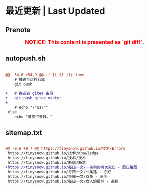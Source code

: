 # 最近更新 | Last Updated

## Prenote

<p style="font-size: larger; font-weight: bold; color: red; text-align: center;">NOTICE: This content is presented as `git diff`.</p>

## autopush.sh

```diff

@@ -54,6 +54,9 @@ if [[ $1 ]]; then
 	# 推送至远程仓库
 	git push
 
+	# 推送到 gitee 备份
+	git push gitee master
+
 	# echo "\"$1\""
 else
 	echo "请提供参数。"
```

## sitemap.txt

```diff

@@ -9,6 +9,7 @@ https://tinysnow.github.io/技术/Errors
 https://tinysnow.github.io/技术/Knowledge
 https://tinysnow.github.io/技术/技术
 https://tinysnow.github.io/断章/断章
+https://tinysnow.github.io/每日一文/一条狗的两次死亡 - 照日格图
 https://tinysnow.github.io/每日一文/一条路 - 亦舒
 https://tinysnow.github.io/每日一文/双鱼 - 三毛
 https://tinysnow.github.io/每日一文/女人的星球 - 高铭
```

